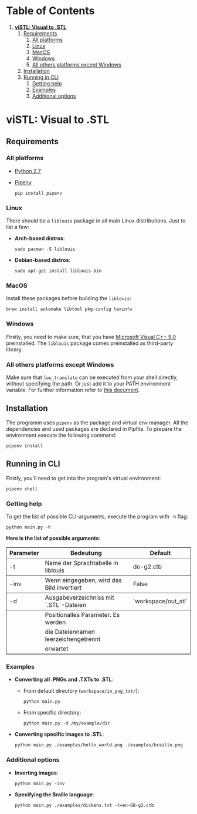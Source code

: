 
# Table of Contents

1.  [**viSTL: Visual to .STL**](#orgd638306)
    1.  [Requirements](#org787e40b)
        1.  [All platforms](#org3aa7344)
        2.  [Linux](#org860b0a2)
        3.  [MacOS](#org6d5d21e)
        4.  [Windows](#org5475e49)
        5.  [All others platforms except Windows](#org209427c)
    2.  [Installation](#orge995813)
    3.  [Running in CLI](#org5e9e586)
        1.  [Getting help](#org82f667d)
        2.  [Examples](#orgbbe410d)
        3.  [Additional options](#org0527397)


<a id="orgd638306"></a>

# **viSTL: Visual to .STL**


<a id="org787e40b"></a>

## Requirements


<a id="org3aa7344"></a>

### All platforms

-   [Python 2.7](https://www.python.org/downloads/)
-   [Pipenv](https://github.com/pypa/pipenv)

        pip install pipenv


<a id="org860b0a2"></a>

### Linux

There should be a `liblouis` package in all main Linux distributions. Just to list a few:

-   **Arch-based distros**:

        sudo pacman -S liblouis

-   **Debian-based distros**:

        sudo apt-get install liblouis-bin


<a id="org6d5d21e"></a>

### MacOS

Install these packages before building the `liblouis`:

    brew install automake libtool pkg-config texinfo


<a id="org5475e49"></a>

### Windows

Firstly, you need to make sure, that you have [Microsoft Visual C++ 9.0](http://aka.ms/vcpython27) preinstalled. The `liblouis` package comes preinstalled as third-party library.


<a id="org209427c"></a>

### All others platforms except Windows

   Make sure that `lou_translate` can be executed from your shell directly, without specifying the path. Or just add it to your PATH environment variable.
For further information refer to [this document](https://github.com/liblouis/liblouis/blob/master/HACKING).


<a id="orge995813"></a>

## Installation

The programm uses `pipenv` as the package and virtual env manager. All the dependencies and used packages are declared in Pipfile. To prepare the environment execute the following command:

    pipenv install


<a id="org5e9e586"></a>

## Running in CLI

Firstly, you'll need to get into the program's virtual environment:

    pipenv shell


<a id="org82f667d"></a>

### Getting help

To get the list of possible CLI-arguments, execute the program with `-h` flag:

    python main.py -h

**Here is the list of possible arguments**:

<table border="2" cellspacing="0" cellpadding="6" rules="groups" frame="hsides">


<colgroup>
<col  class="org-left" />

<col  class="org-left" />

<col  class="org-left" />
</colgroup>
<thead>
<tr>
<th scope="col" class="org-left">Parameter</th>
<th scope="col" class="org-left">Bedeutung</th>
<th scope="col" class="org-left">Default</th>
</tr>
</thead>

<tbody>
<tr>
<td class="org-left">-t</td>
<td class="org-left">Name der Sprachtabelle in liblouis</td>
<td class="org-left">de-g2.ctb</td>
</tr>
</tbody>

<tbody>
<tr>
<td class="org-left">-inv</td>
<td class="org-left">Wenn eingegeben, wird das Bild invertiert</td>
<td class="org-left">False</td>
</tr>
</tbody>

<tbody>
<tr>
<td class="org-left">-d</td>
<td class="org-left">Ausgabeverzeichniss mit `.STL`-Dateien</td>
<td class="org-left">`workspace/out_stl`</td>
</tr>
</tbody>

<tbody>
<tr>
<td class="org-left"><inputs></td>
<td class="org-left">Positionalles Parameter. Es werden</td>
<td class="org-left">&#xa0;</td>
</tr>


<tr>
<td class="org-left">&#xa0;</td>
<td class="org-left">die Dateiennamen leerzeichengetrennt</td>
<td class="org-left">&#xa0;</td>
</tr>


<tr>
<td class="org-left">&#xa0;</td>
<td class="org-left">erwartet</td>
<td class="org-left">&#xa0;</td>
</tr>
</tbody>
</table>


<a id="orgbbe410d"></a>

### Examples

-   **Converting all .PNGs and .TXTs to .STL**:
    -   From default directory (`workspace/in_png_txt/`):

            python main.py

    -   From specific directory:

            python main.py -d /my/example/dir

-   **Converting specific images to .STL**:

        python main.py ./examples/hello_world.png ./examples/braille.png


<a id="org0527397"></a>

### Additional options

-   **Inverting images**:

        python main.py -inv

-   **Specifying the Braille language**:

        python main.py ./examples/dickens.txt -t=en-GB-g2.ctb
